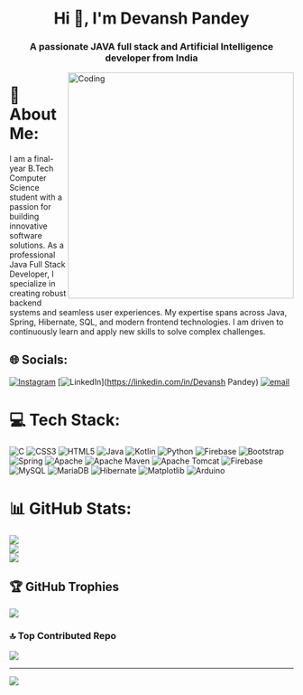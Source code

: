 <h1 align="center">Hi 👋, I'm Devansh Pandey</h1>
<h3 align="center">A passionate JAVA full stack and Artificial Intelligence developer from India</h3>
<img align="right" alt="Coding" width="400" src="https://media.giphy.com/media/K5kfQExKk731K/giphy.gif">


# 💫 About Me:
I am a final-year B.Tech Computer Science student with a passion for building innovative software solutions. As a professional Java Full Stack Developer, I specialize in creating robust backend systems and seamless user experiences. My expertise spans across Java, Spring, Hibernate, SQL, and modern frontend technologies. I am driven to continuously learn and apply new skills to solve complex challenges.


## 🌐 Socials:
[![Instagram](https://img.shields.io/badge/Instagram-%23E4405F.svg?logo=Instagram&logoColor=white)](https://instagram.com/itsdebansh222) [![LinkedIn](https://img.shields.io/badge/LinkedIn-%230077B5.svg?logo=linkedin&logoColor=white)](https://linkedin.com/in/Devansh Pandey) [![email](https://img.shields.io/badge/Email-D14836?logo=gmail&logoColor=white)](mailto:pdevansh1010@gmail.com) 

# 💻 Tech Stack:
![C](https://img.shields.io/badge/c-%2300599C.svg?style=for-the-badge&logo=c&logoColor=white) ![CSS3](https://img.shields.io/badge/css3-%231572B6.svg?style=for-the-badge&logo=css3&logoColor=white) ![HTML5](https://img.shields.io/badge/html5-%23E34F26.svg?style=for-the-badge&logo=html5&logoColor=white) ![Java](https://img.shields.io/badge/java-%23ED8B00.svg?style=for-the-badge&logo=openjdk&logoColor=white) ![Kotlin](https://img.shields.io/badge/kotlin-%237F52FF.svg?style=for-the-badge&logo=kotlin&logoColor=white) ![Python](https://img.shields.io/badge/python-3670A0?style=for-the-badge&logo=python&logoColor=ffdd54) ![Firebase](https://img.shields.io/badge/firebase-%23039BE5.svg?style=for-the-badge&logo=firebase) ![Bootstrap](https://img.shields.io/badge/bootstrap-%238511FA.svg?style=for-the-badge&logo=bootstrap&logoColor=white) ![Spring](https://img.shields.io/badge/spring-%236DB33F.svg?style=for-the-badge&logo=spring&logoColor=white) ![Apache](https://img.shields.io/badge/apache-%23D42029.svg?style=for-the-badge&logo=apache&logoColor=white) ![Apache Maven](https://img.shields.io/badge/Apache%20Maven-C71A36?style=for-the-badge&logo=Apache%20Maven&logoColor=white) ![Apache Tomcat](https://img.shields.io/badge/apache%20tomcat-%23F8DC75.svg?style=for-the-badge&logo=apache-tomcat&logoColor=black) ![Firebase](https://img.shields.io/badge/firebase-a08021?style=for-the-badge&logo=firebase&logoColor=ffcd34) ![MySQL](https://img.shields.io/badge/mysql-4479A1.svg?style=for-the-badge&logo=mysql&logoColor=white) ![MariaDB](https://img.shields.io/badge/MariaDB-003545?style=for-the-badge&logo=mariadb&logoColor=white) ![Hibernate](https://img.shields.io/badge/Hibernate-59666C?style=for-the-badge&logo=Hibernate&logoColor=white) ![Matplotlib](https://img.shields.io/badge/Matplotlib-%23ffffff.svg?style=for-the-badge&logo=Matplotlib&logoColor=black) ![Arduino](https://img.shields.io/badge/-Arduino-00979D?style=for-the-badge&logo=Arduino&logoColor=white)
# 📊 GitHub Stats:
![](https://github-readme-stats.vercel.app/api?username=itsdevansh333&theme=dark&hide_border=false&include_all_commits=false&count_private=false)<br/>
![](https://nirzak-streak-stats.vercel.app/?user=itsdevansh333&theme=dark&hide_border=false)<br/>
![](https://github-readme-stats.vercel.app/api/top-langs/?username=itsdevansh333&theme=dark&hide_border=false&include_all_commits=false&count_private=false&layout=compact)

## 🏆 GitHub Trophies
![](https://github-profile-trophy.vercel.app/?username=itsdevansh333&theme=radical&no-frame=false&no-bg=true&margin-w=4)

### 🔝 Top Contributed Repo
![](https://github-contributor-stats.vercel.app/api?username=itsdevansh333&limit=5&theme=dark&combine_all_yearly_contributions=true)

---
[![](https://visitcount.itsvg.in/api?id=itsdevansh333&icon=1&color=0)](https://visitcount.itsvg.in)

<!-- Proudly created with GPRM ( https://gprm.itsvg.in ) -->
